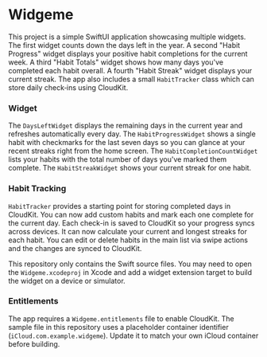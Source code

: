 # Widgeme

This project is a simple SwiftUI application showcasing multiple widgets. The first
widget counts down the days left in the year. A second "Habit Progress" widget
displays your positive habit completions for the current week. A third "Habit Totals"
widget shows how many days you've completed each habit overall. A fourth "Habit Streak" widget displays your current streak. The app also
includes a small `HabitTracker` class which can store daily check‑ins using
CloudKit.

### Widget

The `DaysLeftWidget` displays the remaining days in the current year and
refreshes automatically every day. The `HabitProgressWidget` shows a single
habit with checkmarks for the last seven days so you can glance at your recent
streaks right from the home screen. The `HabitCompletionCountWidget` lists your
habits with the total number of days you've marked them complete. The `HabitStreakWidget` shows your current streak for one habit.

### Habit Tracking

`HabitTracker` provides a starting point for storing completed days in
CloudKit. You can now add custom habits and mark each one complete for the
current day. Each check-in is saved to CloudKit so your progress syncs across
devices. It can now calculate your current and longest streaks for each habit.
You can edit or delete habits in the main list via swipe actions and the changes
are synced to CloudKit.

This repository only contains the Swift source files. You may need to open the
`Widgeme.xcodeproj` in Xcode and add a widget extension target to build the
widget on a device or simulator.

### Entitlements

The app requires a `Widgeme.entitlements` file to enable CloudKit. The sample file in this repository uses a placeholder container identifier (`iCloud.com.example.widgeme`). Update it to match your own iCloud container before building.
